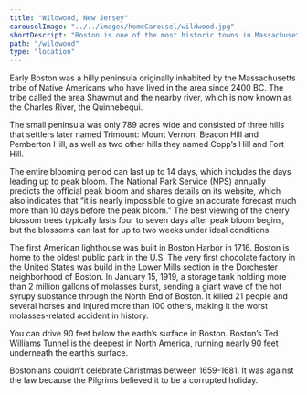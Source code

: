 ```yaml
---
title: "Wildwood, New Jersey"
carouselImage: "../../images/homeCarousel/wildwood.jpg"
shortDescript: "Boston is one of the most historic towns in Massachusetts. It is considered the birthplace of the American Revolution."
path: "/wildwood"
type: "location"
---
```


Early Boston was a hilly peninsula originally inhabited by the Massachusetts tribe of Native Americans who have lived in the area since 2400 BC. The tribe called the area Shawmut and the nearby river, which is now known as the Charles River, the Quinnebequi.

The small peninsula was only 789 acres wide and consisted of three hills that settlers later named Trimount: Mount Vernon, Beacon Hill and Pemberton Hill, as well as two other hills they named Copp’s Hill and Fort Hill.

The entire blooming period can last up to 14 days, which includes the days leading up to peak bloom. The National Park Service (NPS) annually predicts the official peak bloom and shares details on its website, which also indicates that “it is nearly impossible to give an accurate forecast much more than 10 days before the peak bloom.” The best viewing of the cherry blossom trees typically lasts four to seven days after peak bloom begins, but the blossoms can last for up to two weeks under ideal conditions.

The first American lighthouse was built in Boston Harbor in 1716. Boston is home to the oldest public park in the U.S. The very first chocolate factory in the United States was build in the Lower Mills section in the Dorchester neighborhood of Boston. In January 15, 1919, a storage tank holding more than 2 million gallons of molasses burst, sending a giant wave of the hot syrupy substance through the North End of Boston. It killed 21 people and several horses and injured more than 100 others, making it the worst molasses-related accident in history.

You can drive 90 feet below the earth’s surface in Boston. Boston’s Ted Williams Tunnel is the deepest in North America, running nearly 90 feet underneath the earth’s surface.

Bostonians couldn’t celebrate Christmas between 1659-1681. It was against the law because the Pilgrims believed it to be a corrupted holiday.
